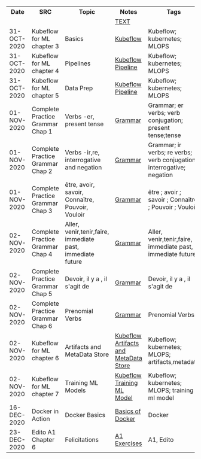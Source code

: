 

<table class='mytable'>
  <tr>
    <th>Date</th>
    <th>SRC</th>
    <th>Topic</th>
    <th>Notes</th>
    <th>Tags</th>
    <th>Misc</th>
  </tr>
  <tr>
    <td></td>
    <td></td>
    <td></td>
    <td><a href=''>TEXT</a></td>
    <td></td>
    <td></td>  
  </tr>
  <tr>
    <td>31-OCT-2020</td>
    <td>Kubeflow for ML chapter 3</td>
    <td>Basics</td>
    <td><a href='https://github.com/kinjaldand/Kubernetes/blob/main/Kubeflow/Kubeflow.txt'>Kubeflow</a></td>
    <td>Kubeflow; kubernetes; MLOPS</td>
    <td></td>  
  </tr>
  <tr>
    <td>31-OCT-2020</td>
    <td>Kubeflow for ML chapter 4</td>
    <td>Pipelines</td>
    <td><a href='https://github.com/kinjaldand/Kubernetes/blob/main/Kubeflow/KubeflowPipeline.txt'>Kubeflow Pipeline</a></td>
    <td>Kubeflow; kubernetes; MLOPS</td>
    <td></td>  
  </tr> 
  <tr>
    <td>31-OCT-2020</td>
    <td>Kubeflow for ML chapter 5</td>
    <td>Data Prep</td>
    <td><a href='https://github.com/kinjaldand/Kubernetes/blob/main/Kubeflow/KubeflowPipeline.txt'>Kubeflow Pipeline</a></td>
    <td>Kubeflow; kubernetes; MLOPS</td>
    <td></td>  
  </tr>
  <tr>
    <td>01-NOV-2020</td>
    <td>Complete Practice Grammar Chap 1</td>
    <td>Verbs -er, present tense</td>
    <td><a href='https://github.com/kinjaldand/FTrial/blob/main/FrenchGrammar.txt'>Grammar</a></td>
    <td>Grammar; er verbs; verb conjugation; present tense;tense</td>
    <td></td>  
  </tr>
  <tr>
    <td>01-NOV-2020</td>
    <td>Complete Practice Grammar Chap 2</td>
    <td>Verbs -ir,re, interrogative and negation</td>
    <td><a href='https://github.com/kinjaldand/FTrial/blob/main/FrenchGrammar.txt'>Grammar</a></td>
    <td>Grammar; ir verbs; re verbs; verb conjugation; interrogative; negation</td>
    <td></td>  
  </tr>
  <tr>
    <td>01-NOV-2020</td>
    <td>Complete Practice Grammar Chap 3</td>
    <td>être, avoir, savoir, Connaître, Pouvoir, Vouloir</td>
    <td><a href='https://github.com/kinjaldand/FTrial/blob/main/FrenchGrammar.txt'>Grammar</a></td>
    <td>être ;  avoir ;  savoir ;  Connaître ;  Pouvoir ;  Vouloir</td>
    <td></td>  
  </tr>
  <tr>
    <td>02-NOV-2020</td>
    <td>Complete Practice Grammar Chap 4</td>
    <td>Aller, venir,tenir,faire, immediate past, immediate future</td>
    <td><a href='https://github.com/kinjaldand/FTrial/blob/main/FrenchGrammar.txt'>Grammar</a></td>
    <td>Aller, venir,tenir,faire, immediate past, immediate future</td>
    <td></td>  
  </tr>
  <tr>
    <td>02-NOV-2020</td>
    <td>Complete Practice Grammar Chap 5</td>
    <td>Devoir, il y a , il s'agit de</td>
    <td><a href='https://github.com/kinjaldand/FTrial/blob/main/FrenchGrammar.txt'>Grammar</a></td>
    <td>Devoir, il y a , il s'agit de</td>
    <td></td>  
  </tr>
  <tr>
    <td>02-NOV-2020</td>
    <td>Complete Practice Grammar Chap 6</td>
    <td>Prenomial Verbs</td>
    <td><a href='https://github.com/kinjaldand/FTrial/blob/main/FrenchGrammar.txt'>Grammar</a></td>
    <td>Prenomial Verbs</td>
    <td></td>  
  </tr>
  <tr>
    <td>02-NOV-2020</td>
    <td>Kubeflow for ML chapter 6</td>
    <td>Artifacts and MetaData Store</td>
    <td><a href='https://github.com/kinjaldand/Kubernetes/blob/main/Kubeflow/Kubeflow.txt'>Kubeflow Artifacts and MetaData Store</a></td>
    <td>Kubeflow; kubernetes; MLOPS; artifacts,metadata</td>
    <td></td>  
  </tr>
  <tr>
    <td>02-NOV-2020</td>
    <td>Kubeflow for ML chapter 7</td>
    <td>Training ML Models</td>
    <td><a href='https://github.com/kinjaldand/Kubernetes/blob/main/Kubeflow/Kubeflow.txt'>Kubeflow Training ML Model</a></td>
    <td>Kubeflow; kubernetes; MLOPS; training ml model</td>
    <td></td>  
  </tr>
  <tr>
    <td>16-DEC-2020</td>
    <td>Docker in Action</td>
    <td>Docker Basics</td>
    <td><a href='https://github.com/kinjaldand/Kubernetes/blob/main/Docker/Chap1_2.txt'>Basics of Docker</a></td>
    <td>Docker</td>
    <td></td>  
  </tr>
  <tr>
    <td>23-DEC-2020</td>
    <td>Edito A1 Chapter 6</td>
    <td>Felicitations</td>
    <td><a href='https://github.com/kinjaldand/FTrial/blob/main/Edito/A1Exercises.txt'>A1 Exercises</a></td>
    <td>A1, Edito</td>
    <td></td>  
  </tr>
</table>

